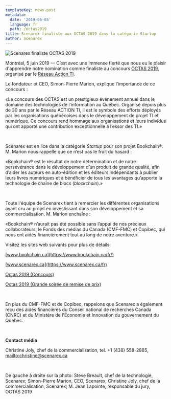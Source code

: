 ```yaml
---
templateKey: news-post
metadata:
  date: '2019-06-05'
  language: fr
  path: /octas2019
title: Scenarex finaliste aux OCTAS 2019 dans la catégorie Startup
author: Scenarex
---
```

<img src="/img/octas19.jpg" alt="Scenarex finaliste OCTAS 2019">

Montréal, 5 juin 2019 — C’est avec une immense fierté que nous eu le plaisir d'apprendre notre nomination comme finaliste au concours [OCTAS 2019](https://www.actionti.com/octas19/), organisé par le [Réseau Action TI](https://www.actionti.com/).

Le fondateur et CEO, Simon-Pierre Marion, explique l’importance de ce concours :

«Le concours des OCTAS est un prestigieux événement annuel dans le domaine des technologies de l’information au Québec. Organisé depuis plus de 30 ans par le Réseau ACTION TI, il est le symbole des efforts déployés par les organisations québécoises dans le développement de projet TI et numérique. Ce concours rend hommage aux organisations et leurs individus qui ont apporté une contribution exceptionnelle à l’essor des TI.»

<br>

Scenarex est en lice dans la catégorie _Startup_ pour son projet Bookchain®. M. Marion nous rappelle que ce n’est pas le fruit du hasard :

«Bookchain® est le résultat de notre détermination et de notre persévérance dans le développement d’un produit de grande qualité, afin d’aider les auteurs en auto-édition et les éditeurs indépendants à publier leurs livres numériques et à bénéficier de tous les avantages qu’apporte la technologie de chaîne de blocs (_blockchain_).»

<br>

Toute l'équipe de Scenarex tient à remercier les différentes organisations ayant cru au projet en investissant dans son développement et sa commercialisation. M. Marion enchaîne :

«Bookchain® n’aurait pas été possible sans l’appui de nos précieux collaborateurs, le Fonds des médias du Canada (CMF-FMC) et Copibec, qui nous ont aidés financièrement tout au long de notre aventure.»

Visitez les sites web suivants pour plus de détails:

[www.bookchain.ca](https://www.bookchain.ca/fr/)

[www.scenarex.ca](https://www.scenarex.ca/fr)

[Octas 2019 (Concours)](https://www.actionti.com/octas19/)

[Octas 2019 (Grande soirée de remise de prix)](https://www.actionti.com/calendrier/grande-soiree-des-octas-2019/)

<br>

En plus du CMF-FMC et de Copibec, rappelons que Scenarex a également reçu des aides financières du Conseil national de recherches Canada (CNRC) et du Ministère de l'Économie et Innovation du gouvernement du Québec. 

<br>

**Contact média**

Christine Joly, chef de la commercialisation, tel. +1 (438) 558-2885, <mailto:christine@scenarex.ca>

<br>

De gauche à droite sur la photo: Steve Breault, chef de la technologie, Scenarex; Simon-Pierre Marion, CEO, Scenarex; Christine Joly, chef de la commercialisation, Scenarex; M. Jean Lapointe, responsable du jury, OCTAS 2019
